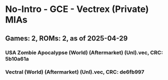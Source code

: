 # No-Intro - GCE - Vectrex (Private) MIAs
## Games: 2, ROMs: 2, as of 2025-04-29

### USA Zombie Apocalypse (World) (Aftermarket) (Unl).vec, CRC: 5b10a61a
### Vectral (World) (Aftermarket) (Unl).vec, CRC: de6fb997
